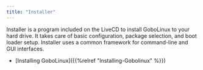 ```yaml
---
title: "Installer"
---
```


Installer is a program included on the LiveCD to install GoboLinux to your hard
drive. It takes care of basic configuration, package selection, and boot loader
setup. Installer uses a common framework for command-line and GUI interfaces.

-   [Installing GoboLinux]({{%relref "Installing-Gobolinux" %}})
